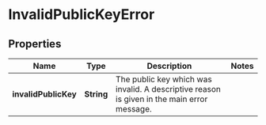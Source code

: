 

# InvalidPublicKeyError


## Properties

Name | Type | Description | Notes
------------ | ------------- | ------------- | -------------
**invalidPublicKey** | **String** | The public key which was invalid. A descriptive reason is given in the main error message. | 



